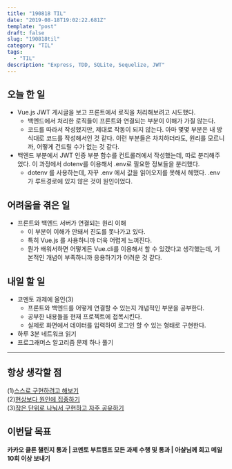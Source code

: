 ```yaml
---
title: "190818 TIL"
date: "2019-08-18T19:02:22.681Z"
template: "post"
draft: false
slug: "190818til"
category: "TIL"
tags:
  - "TIL"
description: "Express, TDD, SQLite, Sequelize, JWT"
---
```


## 오늘 한 일

- Vue.js JWT 게시글을 보고 프론트에서 로직을 처리해보려고 시도했다.
  - 백엔드에서 처리한 로직들이 프론트와 연결되는 부분이 이해가 가질 않는다.
  - 코드를 따라서 작성했지만, 제대로 작동이 되지 않는다. 아마 몇몇 부분은 내 방식대로 코드를 작성해서인 것 같다. 이런 부분들은 차치하더라도, 원리를 모르니까, 어떻게 건드릴 수가 없는 것 같다.
- 백엔드 부분에서 JWT 인증 부분 함수를 컨트롤러에서 작성했는데, 따로 분리해주었다. 이 과정에서 dotenv를 이용해서 .env로 필요한 정보들을 분리했다.
  - dotenv 를 사용하는데, 자꾸 .env 에서 값을 읽어오지를 못해서 헤맸다. .env가 루트경로에 있지 않은 것이 원인이었다.

## 어려움을 겪은 일

- 프론트와 백엔드 서버가 연결되는 원리 이해
  - 이 부분이 이해가 안돼서 진도를 못나가고 있다.
  - 특히 Vue.js 를 사용하니까 더욱 어렵게 느껴진다.
  - 뭔가 배워서하면 어떻게든 Vue.cli를 이용해서 할 수 있겠다고 생각했는데, 기본적인 개념이 부족하니까 응용하기가 어려운 것 같다.

## 내일 할 일

- 코멘토 과제에 올인(3)
  - 프론트와 백엔드를 어떻게 연결할 수 있는지 개념적인 부분을 공부한다.
  - 공부한 내용들을 현재 프로젝트에 접목시킨다.
  - 실제로 화면에서 데이터를 입력하여 로그인 할 수 있는 형태로 구현한다.
- 하루 3분 네트워크 읽기
- 프로그래머스 알고리즘 문제 하나 풀기

---



## 항상 생각할 점

(1)<u>스스로 구현하려고 해보기</u> <br>(2)<u>현상보다 원인에 집중하기</u> <br>(3)<u>작은 단위로 나눠서 구현하고 자주 공유하기</u>



## 이번달 목표

**카카오 클론 챌린지 통과 | 코멘토 부트캠프 모든 과제 수행 및 통과 | 아샬님께 회고 메일 10회 이상 보내기**

